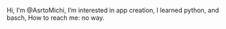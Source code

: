 Hi, I’m @AsrtoMichi, 
I’m interested in app creation, 
I learned python, and basch, 
How to reach me: no way.

<!---
AsrtoMichi/AsrtoMichi is a ✨ special ✨ repository because its `README.md` (this file) appears on your GitHub profile.
You can click the Preview link to take a look at your changes.
--->
